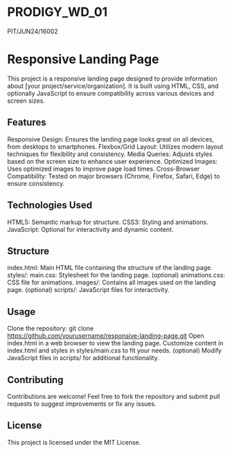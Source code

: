 # PRODIGY_WD_01
PIT/JUN24/16002
<h1>Responsive Landing Page</h1>

This project is a responsive landing page designed to provide information about [your project/service/organization]. It is built using HTML, CSS, and optionally JavaScript to ensure compatibility across various devices and screen sizes.

## Features
Responsive Design: Ensures the landing page looks great on all devices, from desktops to smartphones.
Flexbox/Grid Layout: Utilizes modern layout techniques for flexibility and consistency.
Media Queries: Adjusts styles based on the screen size to enhance user experience.
Optimized Images: Uses optimized images to improve page load times.
Cross-Browser Compatibility: Tested on major browsers (Chrome, Firefox, Safari, Edge) to ensure consistency.
## Technologies Used
HTML5: Semantic markup for structure.
CSS3: Styling and animations.
JavaScript: Optional for interactivity and dynamic content.
## Structure
index.html: Main HTML file containing the structure of the landing page.
styles/:
main.css: Stylesheet for the landing page.
(optional) animations.css: CSS file for animations.
images/: Contains all images used on the landing page.
(optional) scripts/: JavaScript files for interactivity.
## Usage
Clone the repository: git clone https://github.com/yourusername/responsive-landing-page.git
Open index.html in a web browser to view the landing page.
Customize content in index.html and styles in styles/main.css to fit your needs.
(optional) Modify JavaScript files in scripts/ for additional functionality.
## Contributing
Contributions are welcome! Feel free to fork the repository and submit pull requests to suggest improvements or fix any issues.

## License
This project is licensed under the MIT License.





